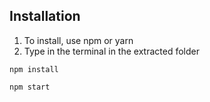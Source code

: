 ## Installation
1) To install, use npm or yarn
2) Type in the terminal in the extracted folder
```
npm install
```
```
npm start
```
